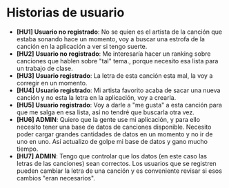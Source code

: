 # Historias de usuario

- **[HU1] Usuario no registrado**: No se quien es el artista de la canción que estaba sonando hace un momento, voy a buscar una estrofa de la canción en la aplicación a ver si tengo suerte.
- **[HU2] Usuario no registrado**: Me interesaría hacer un ranking sobre canciones que hablen sobre "tal" tema., porque necesito esa lista para un trabajo de clase.
- **[HU3] Usuario registrado**: La letra de esta canción esta mal, la voy a corregir en un momento.
- **[HU4] Usuario registrado**: Mi artista favorito acaba de sacar una nueva canción y no esta la letra en la aplicación, voy a crearla.
- **[HU5] Usuario registrado**: Voy a darle a "me gusta" a esta canción para que me salga en esa lista, así no tendré que buscarla otra vez.
- **[HU6] ADMIN**: Quiero que la gente use mi aplicación, y para ello necesito tener una base de datos de canciones disponible. Necesito poder cargar grandes cantidades de datos en un momento y no ir de uno en uno. Así actualizo de golpe mi base de datos y gano mucho tiempo.
- **[HU7] ADMIN**: Tengo que controlar que los datos (en este caso las letras de las canciones) sean correctos. Los usuarios que se registren pueden cambiar la letra de una canción y es conveniente revisar si esos cambios "eran necesarios".
  
